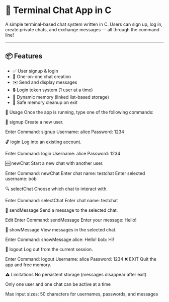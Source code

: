 # 💬 Terminal Chat App in C

A simple terminal-based chat system written in C. Users can sign up, log in, create private chats, and exchange messages — all through the command line!

---

## 📦 Features

- ✅ User signup & login
- 💬 One-on-one chat creation
- ✉️ Send and display messages
- 🔒 Login token system (1 user at a time)
- 💾 Dynamic memory (linked list-based storage)
- 🧹 Safe memory cleanup on exit

📝 Usage
Once the app is running, type one of the following commands:

🔐 signup
Create a new user.

Enter Command: signup
Username: alice
Password: 1234

🔓 login
Log into an existing account.

Enter Command: login
Username: alice
Password: 1234

🆕 newChat
Start a new chat with another user.

Enter Command: newChat
Enter chat name: testchat
Enter selected username: bob

🔍 selectChat
Choose which chat to interact with.

Enter Command: selectChat
Enter chat name: testchat

💬 sendMessage
Send a message to the selected chat.

Edit
Enter Command: sendMessage
Enter your message: Hello!

📜 showMessage
View messages in the selected chat.

Enter Command: showMessage
alice: Hello!
bob: Hi!

🚪 logout
Log out from the current session.

Enter Command: logout
Username: alice
Password: 1234
❌ EXIT
Quit the app and free memory.

⚠️ Limitations
No persistent storage (messages disappear after exit)

Only one user and one chat can be active at a time

Max input sizes: 50 characters for usernames, passwords, and messages
